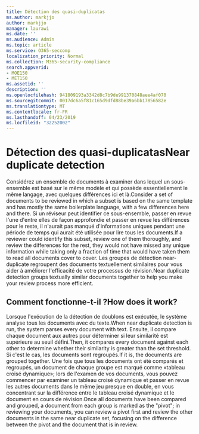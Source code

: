 ```yaml
---
title: Détection des quasi-duplicatas
ms.author: markjjo
author: markjjo
manager: laurawi
ms.date: ''
ms.audience: Admin
ms.topic: article
ms.service: O365-seccomp
localization_priority: Normal
ms.collection: M365-security-compliance
search.appverid:
- MOE150
- MET150
ms.assetid: ''
description: ''
ms.openlocfilehash: 941809193a3342d8c7b9de991370848aee4af070
ms.sourcegitcommit: 0017dc6a5f81c165d9dfd88be39a6bb17856582e
ms.translationtype: MT
ms.contentlocale: fr-FR
ms.lasthandoff: 04/23/2019
ms.locfileid: "32252002"
---
```

# <a name="near-duplicate-detection"></a><span data-ttu-id="3649f-102">Détection des quasi-duplicatas</span><span class="sxs-lookup"><span data-stu-id="3649f-102">Near duplicate detection</span></span>

<span data-ttu-id="3649f-103">Considérez un ensemble de documents à examiner dans lequel un sous-ensemble est basé sur le même modèle et qui possède essentiellement le même langage, avec quelques différences ici et là.</span><span class="sxs-lookup"><span data-stu-id="3649f-103">Consider a set of documents to be reviewed in which a subset is based on the same template and has mostly the same boilerplate language, with a few differences here and there.</span></span> <span data-ttu-id="3649f-104">Si un réviseur peut identifier ce sous-ensemble, passer en revue l'une d'entre elles de façon approfondie et passer en revue les différences pour le reste, il n'aurait pas manqué d'informations uniques pendant une période de temps qui aurait été utilisée pour lire tous les documents.</span><span class="sxs-lookup"><span data-stu-id="3649f-104">If a reviewer could identify this subset, review one of them thoroughly, and review the differences for the rest, they would not have missed any unique information while taking only a fraction of time that would have taken them to read all documents cover to cover.</span></span> <span data-ttu-id="3649f-105">Les groupes de détection near-duplicate regroupent des documents textuellement similaires pour vous aider à améliorer l'efficacité de votre processus de révision.</span><span class="sxs-lookup"><span data-stu-id="3649f-105">Near duplicate detection groups textually similar documents together to help you make your review process more efficient.</span></span>

## <a name="how-does-it-work"></a><span data-ttu-id="3649f-106">Comment fonctionne-t-il ?</span><span class="sxs-lookup"><span data-stu-id="3649f-106">How does it work?</span></span>

<span data-ttu-id="3649f-107">Lorsque l'exécution de la détection de doublons est exécutée, le système analyse tous les documents avec du texte.</span><span class="sxs-lookup"><span data-stu-id="3649f-107">When near duplicate detection is run, the system parses every document with text.</span></span> <span data-ttu-id="3649f-108">Ensuite, il compare chaque document aux autres pour déterminer si leur similarité est supérieure au seuil défini.</span><span class="sxs-lookup"><span data-stu-id="3649f-108">Then, it compares every document against each other to determine whether their similarity is greater than the set threshold.</span></span> <span data-ttu-id="3649f-109">Si c'est le cas, les documents sont regroupés.</span><span class="sxs-lookup"><span data-stu-id="3649f-109">If it is, the documents are grouped together.</span></span> <span data-ttu-id="3649f-110">Une fois que tous les documents ont été comparés et regroupés, un document de chaque groupe est marqué comme «tableau croisé dynamique»; lors de l'examen de vos documents, vous pouvez commencer par examiner un tableau croisé dynamique et passer en revue les autres documents dans le même jeu presque en double, en vous concentrant sur la différence entre le tableau croisé dynamique et le document en cours de révision.</span><span class="sxs-lookup"><span data-stu-id="3649f-110">Once all documents have been compared and grouped, a document from each group is marked as the "pivot"; in reviewing your documents, you can review a pivot first and review the other documents in the same near duplicate set, focusing on the difference between the pivot and the document that is in review.</span></span>